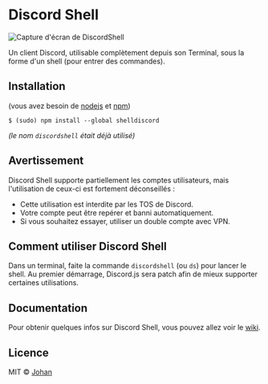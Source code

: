 # Discord Shell

![Capture d'écran de DiscordShell](https://us-east-1.tixte.net/uploads/images.johanstickman.com/DiscordShell-start.png)

Un client Discord, utilisable complètement depuis son Terminal, sous la forme d'un shell (pour entrer des commandes).


## Installation

(vous avez besoin de [nodejs](https://nodejs.org) et [npm](https://npmjs.com/))
```
$ (sudo) npm install --global shelldiscord
```
*(le nom `discordshell` était déjà utilisé)*


## Avertissement

Discord Shell supporte partiellement les comptes utilisateurs, mais l'utilisation de ceux-ci est fortement déconseillés :

* Cette utilisation est interdite par les TOS de Discord.
* Votre compte peut être repérer et banni automatiquement.
* Si vous souhaitez essayer, utiliser un double compte avec VPN.


## Comment utiliser Discord Shell

Dans un terminal, faite la commande `discordshell` (ou `ds`) pour lancer le shell. Au premier démarrage, Discord.js sera patch afin de mieux supporter certaines utilisations.


## Documentation

Pour obtenir quelques infos sur Discord Shell, vous pouvez allez voir le [wiki](https://github.com/johan-perso/discord-shell/wiki).


## Licence

MIT © [Johan](https://johanstick.fr)
